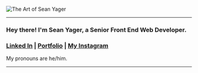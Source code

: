 ![The Art of Sean Yager](index.png) 

---

### Hey there! I'm Sean Yager, a Senior Front End Web Developer.

### [Linked In](https://www.linkedin.com/in/seanyager/) | [Portfolio](https://www.seanyager.com/) | [My Instagram](https://www.instagram.com/misuseofmana/)  

My pronouns are he/him.

---

<!--
**MisuseofMana/MisuseofMana** is a ✨ _special_ ✨ repository because its `README.md` (this file) appears on your GitHub profile.

Here are some ideas to get you started:

- 🔭 I’m currently working on ...
- 🌱 I’m currently learning ...
- 👯 I’m looking to collaborate on ...
- 🤔 I’m looking for help with ...
- 💬 Ask me about ...
- 📫 How to reach me: ...
- 😄 Pronouns: ...
- ⚡ Fun fact: ...
-->
